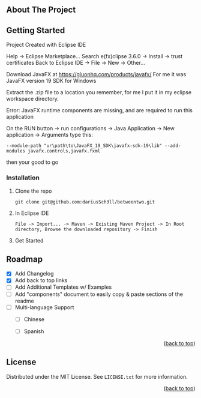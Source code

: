 <!-- ABOUT THE PROJECT -->
## About The Project






<!-- GETTING STARTED -->
## Getting Started

Project Created with Eclipse IDE

Help -> Eclipse Marketplace... Search e(fx)clipse 3.6.0 -> Install -> trust certificates
Back to Eclipse IDE -> File -> New -> Other...

Download JavaFX at https://gluonhq.com/products/javafx/ For me it was JavaFX version 19 SDK for Windows

Extract the .zip file to a location you remember, for me I put it in my eclipse workspace directory.


Error: JavaFX runtime components are missing, and are required to run this application

On the RUN button -> run configurations -> Java Application -> New application -> Arguments type this:
   ```
   --module-path "ur\path\to\JavaFX_19_SDK\javafx-sdk-19\lib" --add-modules javafx.controls,javafx.fxml
   ``` 
then your good to go
### Installation


1. Clone the repo
   ```
   git clone git@github.com:dariusSch3ll/betweentwo.git
   ```
2. In Eclipse IDE
   ```
   File -> Import... -> Maven -> Existing Maven Project -> In Root directory, Browse the downloaded repository -> Finish
   ```
4. Get Started



<!-- ROADMAP -->
## Roadmap

- [x] Add Changelog
- [x] Add back to top links
- [ ] Add Additional Templates w/ Examples
- [ ] Add "components" document to easily copy & paste sections of the readme
- [ ] Multi-language Support
    - [ ] Chinese
    - [ ] Spanish



<p align="right">(<a href="#readme-top">back to top</a>)</p>


<!-- LICENSE -->
## License

Distributed under the MIT License. See `LICENSE.txt` for more information.

<p align="right">(<a href="#readme-top">back to top</a>)</p>


